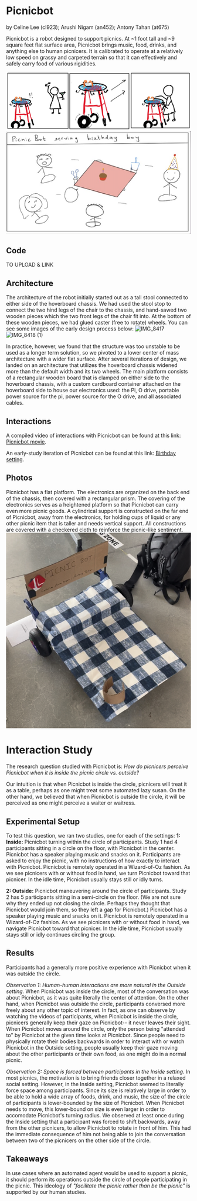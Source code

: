# Picnicbot

by Celine Lee (cl923); Arushi Nigam (an452); Antony Tahan (at675)

Picnicbot is a robot designed to support picnics. At ~1 foot tall and ~9 square feet flat surface area, Picnicbot brings music, food, drinks, and anything else to human picnicers. It is calibrated to operate at a relatively low speed on grassy and carpeted terrain so that it can effectively and safely carry food of various rigidities.

![storyboard](storyboard.jpg)
![birthday_storyboard](storyboard.png)

## Code
TO UPLOAD & LINK

## Architecture

The architecture of the robot initially started out as a tall stool connected to either side of the hoverboard chassis. We had used the stool stop to connect the two hind legs of the chair to the chassis, and hand-sawed two wooden pieces which the two front legs of the chair fit into. At the bottom of these wooden pieces, we had glued caster (free to rotate) wheels. You can see some images of the early design process below:
![IMG_8417](https://github.com/antonytahan/Mobile_HRI_Lab_Hub/assets/36029438/8a65d053-0172-4196-b524-e3a79cd8a3fb)
![IMG_8418 (1)](https://github.com/antonytahan/Mobile_HRI_Lab_Hub/assets/36029438/cd1d78fe-b0ef-404a-970e-951c24730acc)


In practice, however, we found that the structure was too unstable to be used as a longer term solution, so we pivoted to a lower center of mass architecture with a wider flat surface.
After several iterations of design, we landed on an architecture that utilizes the hoverboard chassis widened more than the default width and its two wheels. The main platform consists of a rectangular wooden board that is clamped on either side to the hoverboard chassis, with a custom cardboard container attached on the hoverboard side to house our electronics used: the Pi, O drive, portable power source for the pi, power source for the O drive, and all associated cables.

## Interactions
A compiled video of interactions with Picnicbot can be found at this link: [Picnicbot movie](https://drive.google.com/file/d/1ZNNgP3XWHHizdWEf-BpbTmtPwc-Q37ql/view?usp=share_link).

An early-study iteration of Picnicbot can be found at this link: [Birthday setting](https://drive.google.com/file/d/12mH_IeXst_O7y7-rBL7wbF19mndPTdtT/view?usp=sharing).

## Photos
Picnicbot has a flat platform. The electronics are organized on the back end of the chassis, then covered with a rectangular prism. The covering of the electronics serves as a heightened platform so that Picnicbot can carry even more picnic goods. A cylindrical support is constructed on the far end of Picnicbot, away from the electronics, for holding cups of liquid or any other picnic item that is taller and needs vertical support. All constructions are covered with a checkered cloth to reinforce the picnic-like sentiment.
![picnicbot](picnicbot.jpeg)

# Interaction Study

The research question studied with Picnicbot is: *How do picnicers perceive Picnicbot when it is inside the picnic circle vs. outside?*

Our intuition is that when Picnicbot is inside the circle, picnicers will treat it as a table, perhaps as one might treat some automated lazy susan. On the other hand, we believed that when Picnicbot is outside the circle, it will be perceived as one might perceive a waiter or waitress.

## Experimental Setup
To test this question, we ran two studies, one for each of the settings:
**1: Inside:** Picnicbot turning within the circle of participants.
Study 1 had 4 participants sitting in a circle on the floor, with Picnicbot in the center. Picnicbot has a speaker playing music and snacks on it. Participants are asked to enjoy the picnic, with no instructions of how exactly to interact with Picnicbot. 
Picnicbot is remotely operated in a Wizard-of-Oz fashion. As we see picnicers with or without food in hand, we turn Picnicbot toward that picnicer. In the idle time, Picnicbot usually stays still or idly turns. 

**2: Outside:** Picnicbot maneuvering around the circle of participants.
Study 2 has 5 participants sitting in a semi-circle on the floor. (We are not sure why they ended up not closing the circle. Perhaps they thought that Picnicbot would join them, so they left a gap for Picnicbot.) Picnicbot has a speaker playing music and snacks on it.
Picnicbot is remotely operated in a Wizard-of-Oz fashion. As we see picnicers with or without food in hand, we navigate Picnicbot toward that picnicer. In the idle time, Picnicbot usually stays still or idly continues circling the group. 

## Results
Participants had a generally more positive experience with Picnicbot when it was outside the circle. 

*Observation 1: Human-human interactions are more natural in the Outside setting.* When Picnicbot was inside the circle, most of the conversation was about Picnicbot, as it was quite literally the center of attention. On the other hand, when Picnicbot was outside the circle, participants conversed more freely about any other topic of interest. 
In fact, as one can observe by watching the videos of participants, when Picnicbot is inside the circle, picnicers generally keep their gaze on Picnicbot-- it never leaves their sight. When Picnicbot moves around the circle, only the person being "attended to" by Picnicbot at the given time looks at Picnicbot.
Since people need to physically rotate their bodies backwards in order to interact with or watch Picnicbot in the Outside setting, people usually keep their gaze moving about the other participants or their own food, as one might do in a normal picnic.

*Observation 2: Space is forced between participants in the Inside setting.* In most picnics, the motivation is to bring friends closer together in a relaxed social setting. 
However, in the Inside setting, Picnicbot seemed to literally force space among participants. Since its size is relatively large in order to be able to hold a wide array of foods, drink, and music, the size of the circle of participants is lower-bounded by the size of Picnicbot. 
When Picnicbot needs to move, this lower-bound on size is even larger in order to accomodate Picnicbot's turning radius. We observed at least once during the Inside setting that a participant was forced to shift backwards, away from the other picnicers, to allow Picnicbot to rotate in front of him. 
This had the immediate consequence of him not being able to join the conversation between two of the picnicers on the other side of the circle.


## Takeaways
In use cases where an automated agent would be used to support a picnic, it should perform its operations outside the circle of people participating in the picnic. 
This ideology of *"facilitate the picnic rather than be the picnic"* is supported by our human studies. 
